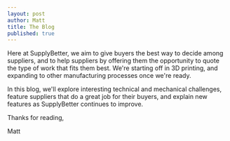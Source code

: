 ```yaml
--- 
layout: post
author: Matt
title: The Blog
published: true
---
```


Here at SupplyBetter, we aim to give buyers the best way to decide among suppliers, and to help suppliers by offering them the opportunity to quote the type of work that fits them best. We're starting off in 3D printing, and expanding to other manufacturing processes once we're ready. 

In this blog, we'll explore interesting technical and mechanical challenges, feature suppliers that do a great job for their buyers, and explain new features as SupplyBetter continues to improve. 

Thanks for reading,

Matt